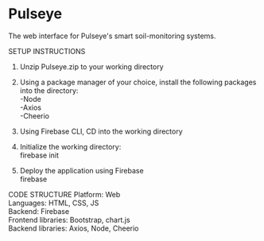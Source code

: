 # Pulseye
The web interface for Pulseye's smart soil-monitoring systems.

SETUP INSTRUCTIONS
1. Unzip Pulseye.zip to your working directory

2. Using a package manager of your choice, install the following packages into the directory:\
	-Node\
	-Axios\
	-Cheerio

3. Using Firebase CLI, CD into the working directory

4. Initialize the working directory:\
	firebase init

5. Deploy the application using Firebase\
	firebase



CODE STRUCTURE
Platform:		Web\
Languages:		HTML, CSS, JS\
Backend:		Firebase\
Frontend libraries:	Bootstrap, chart.js\
Backend libraries:	Axios, Node, Cheerio
